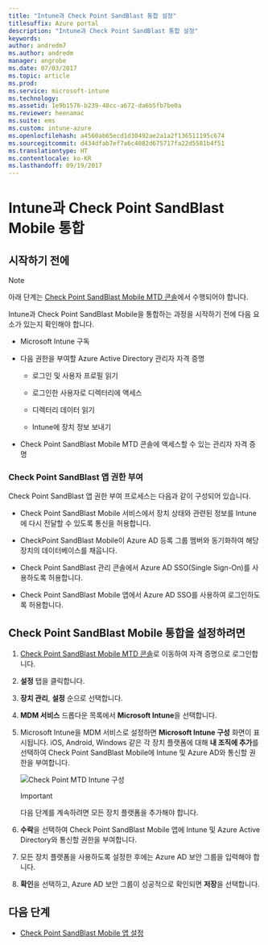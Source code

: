 ```yaml
---
title: "Intune과 Check Point SandBlast 통합 설정"
titlesuffix: Azure portal
description: "Intune과 Check Point SandBlast 통합 설정"
keywords: 
author: andredm7
ms.author: andredm
manager: angrobe
ms.date: 07/03/2017
ms.topic: article
ms.prod: 
ms.service: microsoft-intune
ms.technology: 
ms.assetid: 1e9b1576-b239-48cc-a672-da6b5fb7be0a
ms.reviewer: heenamac
ms.suite: ems
ms.custom: intune-azure
ms.openlocfilehash: a4560ab65ecd1d30492ae2a1a2f136511195c674
ms.sourcegitcommit: d434dfab7ef7a6c4082d675717fa22d5581b4f51
ms.translationtype: HT
ms.contentlocale: ko-KR
ms.lasthandoff: 09/19/2017
---
```

# <a name="integrate-check-point-sandblast-mobile-with-intune"></a>Intune과 Check Point SandBlast Mobile 통합

## <a name="before-you-begin"></a>시작하기 전에

> [!NOTE] 
> 아래 단계는 [Check Point SandBlast Mobile MTD 콘솔](https://intune-4.eu1.locsec.net/)에서 수행되어야 합니다.

Intune과 Check Point SandBlast Mobile을 통합하는 과정을 시작하기 전에 다음 요소가 있는지 확인해야 합니다.

-   Microsoft Intune 구독

-   다음 권한을 부여할 Azure Active Directory 관리자 자격 증명

    -   로그인 및 사용자 프로필 읽기

    -   로그인한 사용자로 디렉터리에 액세스

    -   디렉터리 데이터 읽기

    -   Intune에 장치 정보 보내기

-   Check Point SandBlast Mobile MTD 콘솔에 액세스할 수 있는 관리자 자격 증명

### <a name="check-point-sandblast-app-authorization"></a>Check Point SandBlast 앱 권한 부여

Check Point SandBlast 앱 권한 부여 프로세스는 다음과 같이 구성되어 있습니다.

-   Check Point SandBlast Mobile 서비스에서 장치 상태와 관련된 정보를 Intune에 다시 전달할 수 있도록 통신을 허용합니다.

-   CheckPoint SandBlast Mobile이 Azure AD 등록 그룹 멤버와 동기화하여 해당 장치의 데이터베이스를 채웁니다.

-   Check Point SandBlast 관리 콘솔에서 Azure AD SSO(Single Sign-On)를 사용하도록 허용합니다.

-   Check Point SandBlast Mobile 앱에서 Azure AD SSO를 사용하여 로그인하도록 허용합니다.

## <a name="to-set-up-check-point-sandblast-mobile-integration"></a>Check Point SandBlast Mobile 통합을 설정하려면

1.  [Check Point SandBlast Mobile MTD 콘솔](https://intune-4.eu1.locsec.net/)로 이동하여 자격 증명으로 로그인합니다.

2.  **설정** 탭을 클릭합니다.

3.  **장치 관리**, **설정** 순으로 선택합니다.

4.  **MDM 서비스** 드롭다운 목록에서 **Microsoft Intune**을 선택합니다.

5.  Microsoft Intune을 MDM 서비스로 설정하면 **Microsoft Intune 구성** 화면이 표시됩니다. iOS, Android, Windows 같은 각 장치 플랫폼에 대해 **내 조직에 추가**를 선택하여 Check Point SandBlast Mobile에 Intune 및 Azure AD와 통신할 권한을 부여합니다.

    ![Check Point MTD Intune 구성](./media/checkpoint-MTD-1.PNG)

    > [!IMPORTANT]
    > 다음 단계를 계속하려면 모든 장치 플랫폼을 추가해야 합니다.

6.  **수락**을 선택하여 Check Point SandBlast Mobile 앱에 Intune 및 Azure Active Directory와 통신할 권한을 부여합니다.

7.  모든 장치 플랫폼을 사용하도록 설정한 후에는 Azure AD 보안 그룹을 입력해야 합니다.

8.  **확인**을 선택하고, Azure AD 보안 그룹이 성공적으로 확인되면 **저장**을 선택합니다.

## <a name="next-steps"></a>다음 단계

- [Check Point SandBlast Mobile 앱 설정](mtd-apps-ios-app-configuration-policy-add-assign.md)